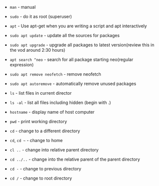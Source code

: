 * `man` - manual 
* `sudo` - do it as root (superuser)
* `apt` - Use apt-get when you are writing a script and apt interactively
* `sudo apt update` - update all the sources for packages
* `sudo apt upgrade` - upgrade all packages to latest version(review this in the vod around 2:30 hours)
* `apt search ^neo` - search for all package starting neo(regular expression)
* `sudo apt remove neofetch` - remove neofetch
* `sudo apt autoremove` - automatically remove unused packages

* `ls` - list files in current director
* `ls -al` - list all files including hidden (begin with .)
* `hostname` - display name of host computer
* `pwd` - print working directory
* `cd` - change to a different directory
* `cd`, `cd ~` - change to home
* `cl ..` - change into relative parent directory
* `cd ../..` - change into the relative parent of the parent directory
* `cd -`     - change to previous directory
* `cd /`  - change to root directory
